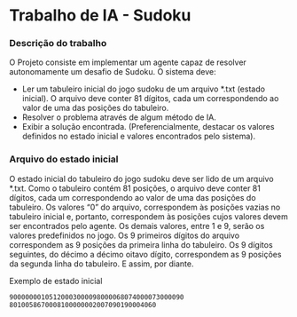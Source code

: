 # Trabalho de IA - Sudoku

### Descrição do trabalho

O Projeto consiste em implementar um agente capaz de resolver autonomamente um
desafio de Sudoku. O sistema deve:

- Ler um tabuleiro inicial do jogo sudoku de um arquivo \*.txt (estado inicial). O
  arquivo deve conter 81 dígitos, cada um correspondendo ao valor de uma das
  posições do tabuleiro.
- Resolver o problema através de algum método de IA.
- Exibir a solução encontrada. (Preferencialmente, destacar os valores definidos no
  estado inicial e valores encontrados pelo sistema).

### Arquivo do estado inicial

O estado inicial do tabuleiro do jogo sudoku deve ser lido de um arquivo \*.txt.
Como o tabuleiro contém 81 posições, o arquivo deve conter 81 dígitos, cada um
correspondendo ao valor de uma das posições do tabuleiro.
Os valores “0” do arquivo, correspondem às posições vazias no tabuleiro inicial e, portanto,
correspondem às posições cujos valores devem ser encontrados pelo agente.
Os demais valores, entre 1 e 9, serão os valores predefinidos no jogo.
Os 9 primeiros dígitos do arquivo correspondem as 9 posições da primeira linha do tabuleiro.
Os 9 dígitos seguintes, do décimo a décimo oitavo dígito, correspondem as 9 posições da
segunda linha do tabuleiro. E assim, por diante.

Exemplo de estado inicial

```
90000000105120003000098000068074000073000090
8010058670008100000002007090190004060
```
